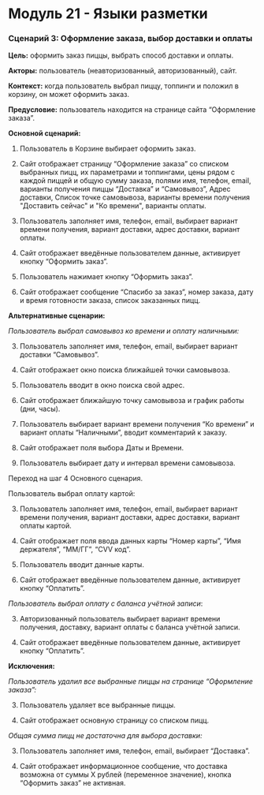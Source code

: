 # Модуль 21 - Языки разметки

### Сценарий 3: Оформление заказа, выбор доставки и оплаты

**Цель:** оформить заказ пиццы, выбрать способ доставки и оплаты.

**Акторы:** пользователь (неавторизованный, авторизованный), сайт.

**Контекст:** когда пользователь выбрал пиццу, топпинги и положил в корзину, он может оформить заказ.

**Предусловие:** пользователь находится на странице сайта “Оформление заказа”.

**Основной сценарий:**

1. Пользователь в Корзине выбирает оформить заказ.

2. Сайт отображает страницу “Оформление заказа” со списком выбранных пицц, их параметрами и топпингами, цены рядом с каждой пиццей и общую сумму заказа, полями имя, телефон, email, варианты получения пиццы “Доставка” и “Самовывоз”, Адрес доставки, Список точке самовывоза, варианты времени получения "Доставить сейчас" и "Ко времени", варианты оплаты.

3. Пользователь заполняет имя, телефон, email, выбирает вариант времени получения, вариант доставки, адрес доставки, вариант оплаты.

4. Сайт отображает введённые пользователем данные, активирует кнопку “Оформить заказ”.

5. Пользователь нажимает кнопку “Оформить заказ”.

6. Сайт отображает сообщение “Спасибо за заказ”, номер заказа, дату и время готовности заказа, список заказанных пицц.

**Альтернативные сценарии:**

*Пользователь выбрал самовывоз ко времени и оплату наличными:*

3. Пользователь заполняет имя, телефон, email, выбирает вариант доставки “Самовывоз”.

4. Сайт отображает окно поиска ближайшей точки самовывоза.

5. Пользователь вводит в окно поиска свой адрес.

6. Сайт отображает ближайшую точку самовывоза и график работы (дни, часы).

7. Пользователь выбирает вариант времени получения “Ко времени” и вариант оплаты “Наличными”, вводит комментарий к заказу.

8. Сайт отображает поля выбора Даты и Времени.

9. Пользователь выбирает дату и интервал времени самовывоза.   

Переход на шаг 4 Основного сценария.

Пользователь выбрал оплату картой:

3. Пользователь заполняет имя, телефон, email, выбирает вариант времени получения, вариант доставки, адрес доставки, вариант оплаты картой.

4. Сайт отображает поля ввода данных карты “Номер карты”, “Имя держателя”, “ММ/ГГ”, “CVV код”.

5. Пользователь вводит данные карты.

6. Сайт отображает введённые пользователем данные, активирует кнопку “Оплатить”.

*Пользователь выбрал оплату с баланса учётной записи*:

3. Авторизованный пользователь выбирает вариант времени получения, доставку, вариант оплаты с баланса учётной записи.

4. Сайт отображает введённые пользователем данные, активирует кнопку “Оплатить”.

**Исключения:**

*Пользователь удалил все выбранные пиццы на странице “Оформление заказа”:*

3. Пользователь удаляет все выбранные пиццы.

4. Сайт отображает основную страницу со списком пицц.

*Общая сумма пицц не достаточна для выбора доставки:*

3. Пользователь заполняет имя, телефон, email, выбирает “Доставка”.

4. Сайт отображает информационное сообщение, что доставка возможна от суммы Х рублей (переменное значение), кнопка “Оформить заказ” не активная.